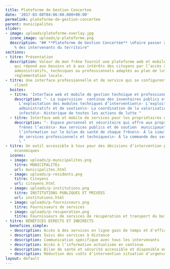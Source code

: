 ```yaml
---
title: Plateforme de Gestion Concertee
date: '2017-03-08T04:06:00.000+00:00'
permalink: plateforme-de-gestion-concertee
parent: municipalites
slider:
- image: uploads/plateforme-overlay.jpg
  icone_image: uploads/p-plateforme.png
  description: "## **Plateforme de Gestion Concertée** \nFaire passer à l’action 100
    % des intervenants du territoire"
sections:
- titre: Présentation
  description: Valeur de mon frêne fournit une plateforme web et mobile de communication
    qui répond aux besoins et à aux intérêts des citoyens par l’accès à des services
    administratifs, techniques ou professionnels adaptés au plan de lutte et à la
    règlementation locale.
- titre: Une interface professionnelle et de service qui se configurent selon le besoin
    client
  boites:
  - titre: 'Interface web et mobile de gestion technique et professionnelle pour:'
    description: "- La supervision  continue des inventaires publics et privés \n-
      L’exploitation des modules techniques d’intervention\n- L’exploitation des modules
      administratifs et de soutien\n- La coordination de la valorisation des bois
      infesté\n- Historique de toutes les actions de lutte "
  - titre: Interface web et mobile de services pour les propriétaires de frênes privés
    description: "- Espace personnel et sécuritaire qui offre aux propriétaires de
      frênes l’accès\n- Aux services publics et de soutien  municipaux\n- Suivi de
      l’information sur le bilan de santé de chaque frêne\n- À la simulation des coûts
      de services professionnels et techniques\n- À la commande des services en lignes
      \ "
- titre: Un outil accessible à tous pour des décisions d’intervention précises et
    économiques
  icones:
  - image: uploads/p-municipalites.png
    titre: MUNICIPALITÉs
    url: municipalites.html
  - image: uploads/p-residents.png
    titre: Citoyens
    url: citoyens.html
  - image: uploads/p-institutions.png
    titre: INSTITUTIONS PUBLIQUES ET PRIVÉES
    url: institutions.html
  - image: uploads/p-fournisseurs.png
    titre: Fournisseurs de services
  - image: uploads/p-recuperation.png
    titre: Fournisseurs de services de récupération et transport du bois
- titre: BÉNÉFICES DIRECTS ET INDIRECTS
  benefices_simple:
  - description: Accès à des services en ligne gain de temps et d'efficacité
  - description: Suivi des services à distance
  - description: Communication spécifique avec tous les intervenants
  - description: Accès à l’information actualisée en continue
  - description: Bilan de santé et sécurité accessible et disponible en tout temps
  - description: Réduction des coûts d’intervention situation d’urgence
layout: default
---
```

